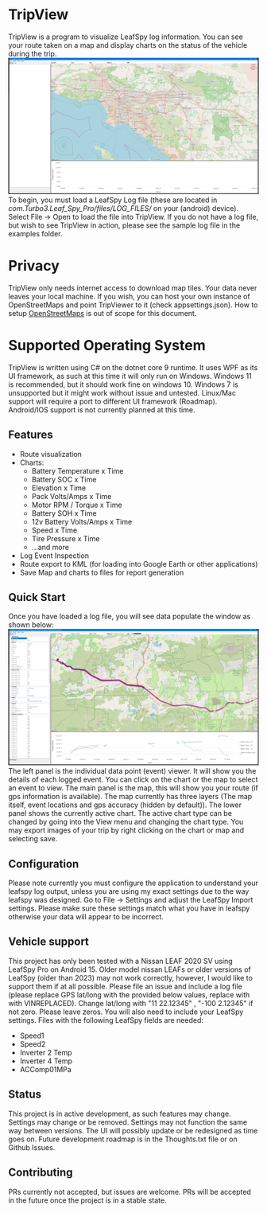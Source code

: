 # TripView
TripView is a program to visualize LeafSpy log information. You can see your route taken on a map and display charts on the status of the vehicle during the trip.
![Main Window nothing loaded](.github/images/startup.png "Main Window (No data loaded)")
To begin, you must load a LeafSpy Log file (these are located in <i>com.Turbo3.Leaf_Spy_Pro/files/LOG_FILES/</i> on your (android) device).
Select File -> Open to load the file into TripView. If you do not have a log file, but wish to see TripView in action, please see the sample log file in the examples folder.

# Privacy
TripView only needs internet access to download map tiles. Your data never leaves your local machine. 
If you wish, you can host your own instance of OpenStreetMaps and point TripViewer to it (check appsettings.json). 
How to setup [OpenStreetMaps](https://github.com/openstreetmap/openstreetmap-website/blob/master/INSTALL.md) is out of scope for this document.

# Supported Operating System
TripView is written using C# on the dotnet core 9 runtime. 
It uses WPF as its UI framework, as such at this time it will only run on Windows. 
Windows 11 is recommended, but it should work fine on windows 10. 
Windows 7 is unsupported but it might work without issue and untested.
Linux/Mac support will require a port to different UI framework (Roadmap).
Android/IOS support is not currently planned at this time.

## Features
* Route visualization
* Charts:
    * Battery Temperature x Time
    * Battery SOC x Time
    * Elevation x Time
    * Pack Volts/Amps x Time
    * Motor RPM / Torque x Time
    * Battery SOH x Time
    * 12v Battery Volts/Amps x Time
    * Speed x Time
    * Tire Pressure x Time
    * ...and more
* Log Event Inspection
* Route export to KML (for loading into Google Earth or other applications)
* Save Map and charts to files for report generation

## Quick Start
Once you have loaded a log file, you will see data populate the window as shown below:
![Main Window data loaded](.github/images/data-loaded.png "Main Window (trip loaded)")
The left panel is the individual data point (event) viewer. It will show you the details of each logged event. You can click on the chart or the map to select an event to view.
The main panel is the map, this will show you your route (if gps information is available). The map currently has three layers (The map itself, event locations and gps accuracy (hidden by default)).
The lower panel shows the currently active chart. The active chart type can be changed by going into the View menu and changing the chart type.
You may export images of your trip by right clicking on the chart or map and selecting save.

## Configuration
Please note currently you must configure the application to understand your leafspy log output, unless you are using my exact settings due to the way leafspy was designed.
Go to File -> Settings and adjust the LeafSpy Import settings. Please make sure these settings match what you have in leafspy otherwise your data will appear to be incorrect.

## Vehicle support
This project has only been tested with a Nissan LEAF 2020 SV using LeafSpy Pro on Android 15.
Older model nissan LEAFs or older versions of LeafSpy (older than 2023) may not work correctly, however, I would like to support them if at all possible. 
Please file an issue and include a log file (please replace GPS lat/long with the provided below values, replace with with VINREPLACED).
Change lat/long with "11 22.12345" , "-100 2.12345" if not zero. Please leave zeros. You will also need to include your LeafSpy settings.
Files with the following LeafSpy fields are needed: 
* Speed1
* Speed2
* Inverter 2 Temp
* Inverter 4 Temp
* ACComp01MPa

## Status
This project is in active development, as such features may change. Settings may change or be removed. Settings may not function the same way between versions. The UI will possibly update or be redesigned as time goes on.
Future development roadmap is in the Thoughts.txt file or on Github Issues.

## Contributing
PRs currently not accepted, but issues are welcome. PRs will be accepted in the future once the project is in a stable state.
